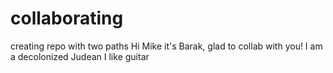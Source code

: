 # collaborating
creating repo with two paths
Hi Mike it's Barak, glad to collab with you!
I am a decolonized Judean
I like guitar
